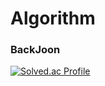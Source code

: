 # Algorithm

<h3 align="left">BackJoon</h3>

[![Solved.ac Profile](http://mazassumnida.wtf/api/v2/generate_badge?boj=jmn9798)](https://solved.ac/jmn9798/)
